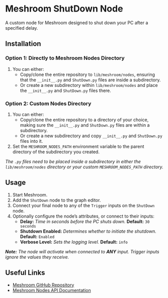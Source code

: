 # Meshroom ShutDown Node

A custom node for Meshroom designed to shut down your PC after a specified delay.

## Installation

### Option 1: Directly to Meshroom Nodes Directory

1. You can either:
   - Copy/clone the entire repository to `lib/meshroom/nodes`, ensuring that the `__init__.py` and `ShutDown.py` files are inside a subdirectory.
   - Or create a new subdirectory within `lib/meshroom/nodes` and place the `__init__.py` and `ShutDown.py` files there.

### Option 2: Custom Nodes Directory

1. You can either:
   - Copy/clone the entire repository to a directory of your choice, making sure the `__init__.py` and `ShutDown.py` files are within a subdirectory.
   - Or create a new subdirectory and copy `__init__.py` and `ShutDown.py` files into it.
2. Set the `MESHROOM_NODES_PATH` environment variable to the parent directory of the subdirectory you created.

_The `.py` files need to be placed inside a subdirectory in either the `lib/meshroom/nodes` directory or your custom `MESHROOM_NODES_PATH` directory._

## Usage
1. Start Meshroom.
2. Add the `ShutDown` node to the graph editor.
3. Connect your final node to any of the `Trigger` inputs on the `ShutDown` node.
4. Optionally configure the node’s attributes, or connect to their inputs:
   - **Delay:** _Time in seconds before the PC shuts down._ **Default:** `30 seconds`
   - **Shutdown Enabled:** _Determines whether to initiate the shutdown._ **Default:** `Enabled`
   - **Verbose Level:** _Sets the logging level._ **Default:** `info`

_**Note:** The node will activate when connected to **ANY** input. Trigger inputs ignore the values they receive._

## Useful Links

- [Meshroom GitHub Repository](https://github.com/alicevision/Meshroom)
- [Meshroom Nodes API Documentation](https://meshroom-manual.readthedocs.io/en/latest/feature-documentation/core/nodes.html#api)
